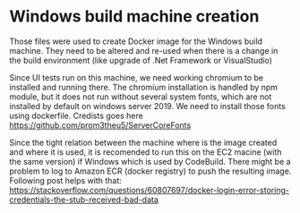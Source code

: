 # Windows build machine creation
Those files were used to create Docker image for the Windows build machine. They need to be altered and re-used when there is a change in the build environment (like upgrade of .Net Framework or VisualStudio)

Since UI tests run on this machine, we need working chromium to be installed and running there. The chromium installation is handled by npm module, but it does not run without several system fonts, which are not installed by default on windows server 2019. We need to install those fonts using dockerfile. Credists goes here https://github.com/prom3theu5/ServerCoreFonts

Since the tight relation between the machine where is the image created and where it is used, it is recomended to run this on the EC2 macine (with the same version) if Windows which is used by CodeBuild.
There might be a problem to log to Amazon ECR (docker registry) to push the resulting image. Following post helps with that: https://stackoverflow.com/questions/60807697/docker-login-error-storing-credentials-the-stub-received-bad-data